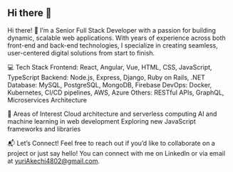 ## Hi there 👋

Hi there! 👋 I’m a Senior Full Stack Developer with a passion for building dynamic, scalable web applications. 
With years of experience across both front-end and back-end technologies, I specialize in creating seamless, user-centered digital solutions from start to finish.

💻 Tech Stack
Frontend: React, Angular, Vue, HTML, CSS, JavaScript, TypeScript
Backend: Node.js, Express, Django, Ruby on Rails, .NET
Database: MySQL, PostgreSQL, MongoDB, Firebase
DevOps: Docker, Kubernetes, CI/CD pipelines, AWS, Azure
Others: RESTful APIs, GraphQL, Microservices Architecture

🎯 Areas of Interest
Cloud architecture and serverless computing
AI and machine learning in web development
Exploring new JavaScript frameworks and libraries

📬 Let’s Connect!
Feel free to reach out if you’d like to collaborate on a project or just say hello! 
You can connect with me on LinkedIn or via email at yuriAkechi4802@gmail.com.

